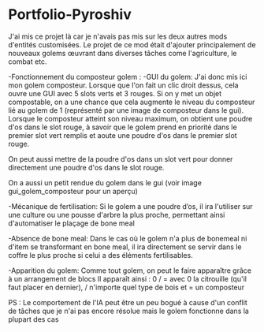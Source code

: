 # Portfolio-Pyroshiv
J'ai mis ce projet là car je n'avais pas mis sur les deux autres mods d'entités customisées. Le projet de ce mod était d'ajouter principalement de nouveaux golems œuvrant dans 
diverses tâches come l'agriculture, le combat etc.

-Fonctionnement du composteur golem :
-GUI du golem:
J'ai donc mis ici mon golem composteur. Lorsque que l'on fait un clic droit dessus, cela ouvre une GUI avec 5 slots verts et 3 rouges. Si on y met un objet compostable, on a une
chance que cela augmente le niveau du composteur lié au golem de 1 (représenté par une image de composteur dans le gui). Lorsque le composteur atteint son niveau maximum,
on obtient une poudre d'os dans le slot rouge, à savoir que le golem prend en priorité dans le premier slot vert remplis et aoute une poudre d'os dans le premier slot rouge.

On peut aussi mettre de la poudre d'os dans un slot vert pour donner directement une poudre d'os dans le slot rouge.

On a aussi un petit rendue du golem dans le gui (voir image gui_golem_composteur pour un aperçu) 

-Mécanique de fertilisation:
Si le golem a une poudre d’os, il ira l'utiliser sur une culture ou une pousse d'arbre la plus proche, permettant ainsi d'automatiser le plaçage de bone meal 

-Absence de bone meal:
Dans le cas où le golem n'a plus de bonemeal ni d'item se transformant en bone meal, il ira directement se servir dans le coffre le plus proche si celui a des éléments fertilisables.

-Apparition du golem:
Comme tout golem, on peut le faire apparaître grâce à un arrangement de blocs
Il apparaît ainsi :
0
/
=    avec 0 la citrouille (qu'il faut placer en dernier), / n'importe quel type de bois et = un composteur

PS : Le comportement de l'IA peut être un peu bogué à cause d'un conflit de tâches que je n'ai pas encore résolue mais le golem fonctionne dans la plupart des cas
